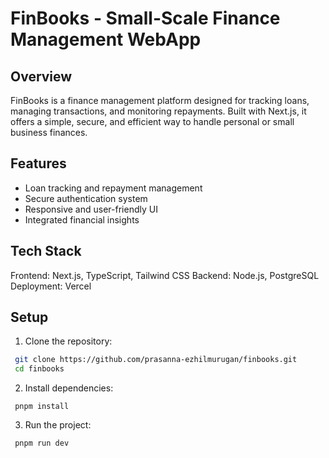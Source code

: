 # FinBooks - Small-Scale Finance Management WebApp

## Overview

FinBooks is a finance management platform designed for tracking loans, managing transactions, and monitoring repayments. Built with Next.js, it offers a simple, secure, and efficient way to handle personal or small business finances.

## Features

- Loan tracking and repayment management
- Secure authentication system
- Responsive and user-friendly UI
- Integrated financial insights

## Tech Stack

Frontend: Next.js, TypeScript, Tailwind CSS
Backend: Node.js, PostgreSQL
Deployment: Vercel

## Setup

1. Clone the repository:
```bash
 git clone https://github.com/prasanna-ezhilmurugan/finbooks.git 
 cd finbooks 
```

2. Install dependencies:
```
 pnpm install
```

3. Run the project:
```
 pnpm run dev 
```
